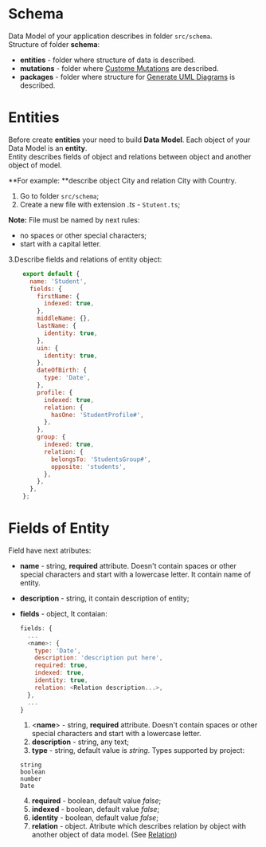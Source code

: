 # Schema

Data Model of your application describes in folder `src/schema`.   
Structure of folder **schema**:

* **entities** - folder where structure of data is described.
* **mutations** - folder where [Custome Mutations](development-issues/customer-mutation.md) are described.
* **packages** - folder where structure for [Generate UML Diagrams](./generation-of-uml-diagrams.md) is described.

# Entities

Before create **entities** your need to build **Data Model**. Each object of your Data Model is an **entity**.  
Entity describes fields of object and relations between object and another object of model.

**For example: **describe object City and relation City with Country.

1. Go to folder `src/schema`;
2. Create a new file with  extension _.ts_  - `Stutent.ts`;

**Note:** File must be named by next rules:

* no spaces or other special characters;
* start with a capital letter. 

3.Describe fields and relations of entity object:
```js
    export default {
      name: 'Student',
      fields: {
        firstName: {
          indexed: true,
        },
        middleName: {},
        lastName: {
          identity: true,
        },
        uin: {
          identity: true,
        },
        dateOfBirth: {
          type: 'Date',
        },
        profile: {
          indexed: true,
          relation: {
            hasOne: 'StudentProfile#',
          },
        },
        group: {
          indexed: true,
          relation: {
            belongsTo: 'StudentsGroup#',
            opposite: 'students',
          },
        },
      },
    };
  ```


# Fields of Entity

Field have next atributes:

* **name** - string, **required** attribute. Doesn't contain spaces or other special characters and start with a lowercase letter.
It contain name of entity.
* **description** - string, it contain description of entity;
* **fields** - object, It contaian:
    ```js
    fields: {
      ...
      <name>: {
        type: 'Date',
        description: 'description put here',
        required: true,
        indexed: true,
        identity: true,
        relation: <Relation description...>,
      },
      ...
    }
    ```
            
     1) <**name**> - string, **required** attribute. Doesn't contain spaces or other special characters and start with a lowercase letter.
     2) **description** - string, any text;
     3) **type** - string, default value is _string_. Types supported by project:

    ```
    string  
    boolean
    number
    Date
    ```
  
    4) **required** - boolean, default value _false_;
    4) **indexed** - boolean, default value _false_;
    5) **identity** - boolean, default value _false_;
    6) **relation** - object. Atribute which describes relation by object with another object of data model. \(See [Relation](./more-about-relations.md)\)
  








